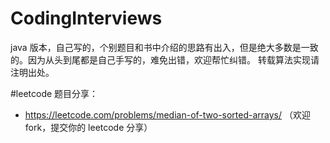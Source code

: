 # CodingInterviews
java 版本，自己写的，个别题目和书中介绍的思路有出入，但是绝大多数是一致的。因为从头到尾都是自己手写的，难免出错，欢迎帮忙纠错。
转载算法实现请注明出处。

#leetcode 题目分享：
- https://leetcode.com/problems/median-of-two-sorted-arrays/
（欢迎 fork，提交你的 leetcode 分享）
